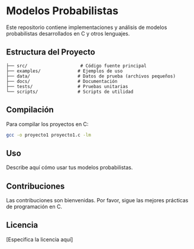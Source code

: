 # Modelos Probabilistas

Este repositorio contiene implementaciones y análisis de modelos probabilistas desarrollados en C y otros lenguajes.

## Estructura del Proyecto

```
├── src/                    # Código fuente principal
├── examples/              # Ejemplos de uso
├── data/                  # Datos de prueba (archivos pequeños)
├── docs/                  # Documentación
├── tests/                 # Pruebas unitarias
└── scripts/               # Scripts de utilidad
```

## Compilación

Para compilar los proyectos en C:

```bash
gcc -o proyecto1 proyecto1.c -lm
```

## Uso

Describe aquí cómo usar tus modelos probabilistas.

## Contribuciones

Las contribuciones son bienvenidas. Por favor, sigue las mejores prácticas de programación en C.

## Licencia

[Especifica la licencia aquí]
